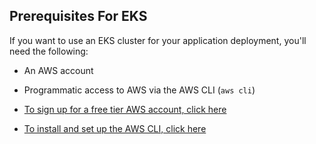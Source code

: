 ## Prerequisites For EKS

If you want to use an EKS cluster for your application deployment, you'll need the following:
- An AWS account
- Programmatic access to AWS via the AWS CLI (`aws cli`)

- [To sign up for a free tier AWS account, click here](https://aws.amazon.com/free/?all-free-tier.sort-by=item.additionalFields.SortRank&all-free-tier.sort-order=asc&awsf.Free%20Tier%20Types=*all&awsf.Free%20Tier%20Categories=*all)
- [To install and set up the AWS CLI, click here](https://docs.aws.amazon.com/cli/latest/userguide/cli-chap-configure.html)